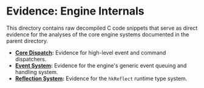 # Evidence: Engine Internals

This directory contains raw decompiled C code snippets that serve as direct evidence for the analyses of the core engine systems documented in the parent directory.

*   **[Core Dispatch](./core_dispatch/):** Evidence for high-level event and command dispatchers.
*   **[Event System](./event_system/):** Evidence for the engine's generic event queuing and handling system.
*   **[Reflection System](./reflection_system/):** Evidence for the `hkReflect` runtime type system.